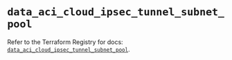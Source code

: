 # `data_aci_cloud_ipsec_tunnel_subnet_pool`

Refer to the Terraform Registry for docs: [`data_aci_cloud_ipsec_tunnel_subnet_pool`](https://registry.terraform.io/providers/ciscodevnet/aci/2.17.0/docs/data-sources/cloud_ipsec_tunnel_subnet_pool).
